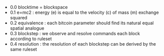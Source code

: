 - 0.0 blocktime = blockspace
- 0.1 e=mc2 : energy (e) is equal to the velocity (c) of mass (m) exchange squared
- 0.2 equivalence : each bitcoin parameter should find its natural equal spatial analogue
- 0.3 blockstep : we observe and resolve commands each block according to ruleset
- 0.4 resolution : the resolution of each blockstep can be derived by the same ruleset
